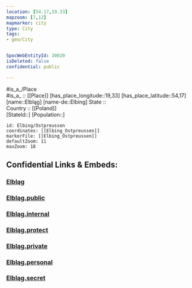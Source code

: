 ```yaml
---
location: [54.17,19.33] 
mapzoom: [7,12] 
mapmarker: city 
type: City
tags:
- geo/City


SpocWebEntityId: 30020
isDeleted: false
confidential: public

---
```

#is_a_/Place  
#is_a_ :: [[Place]] 
[has_place_longitude::19,33] 
[has_place_latitude::54,17] 
[name::Elbląg] 
[name-de::Elbing] 
State ::  
Country :: [[Poland]]  
[StateId::] 
[Population::] 



```leaflet
id: Elbing/Ostpreussen
coordinates: [[Elbing_Ostpreussen]] 
markerFile: [[Elbing_Ostpreussen]] 
defaultZoom: 11 
maxZoom: 18
```


## Confidential Links & Embeds: 

### [Elbląg](/_Standards/Earth/Continent/Europe/Europe~East/Poland/Provinces~Poland/Warmian-Masurian/Elbląg.md) 

### [Elbląg.public](/_public/Earth/Continent/Europe/Europe~East/Poland/Provinces~Poland/Warmian-Masurian/Elbląg.public.md) 

### [Elbląg.internal](/_internal/Earth/Continent/Europe/Europe~East/Poland/Provinces~Poland/Warmian-Masurian/Elbląg.internal.md) 

### [Elbląg.protect](/_protect/Earth/Continent/Europe/Europe~East/Poland/Provinces~Poland/Warmian-Masurian/Elbląg.protect.md) 

### [Elbląg.private](/_private/Earth/Continent/Europe/Europe~East/Poland/Provinces~Poland/Warmian-Masurian/Elbląg.private.md) 

### [Elbląg.personal](/_personal/Earth/Continent/Europe/Europe~East/Poland/Provinces~Poland/Warmian-Masurian/Elbląg.personal.md) 

### [Elbląg.secret](/_secret/Earth/Continent/Europe/Europe~East/Poland/Provinces~Poland/Warmian-Masurian/Elbląg.secret.md)


